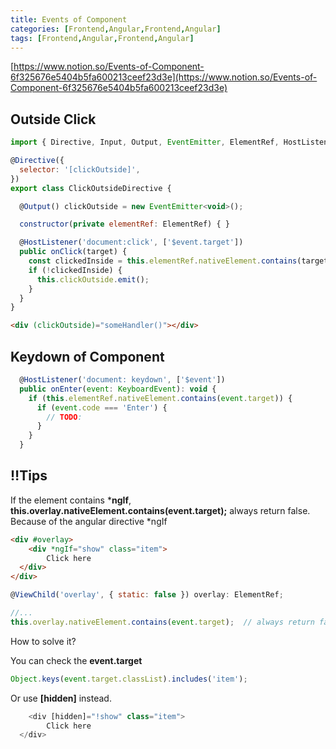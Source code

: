 ```yaml
---
title: Events of Component
categories: [Frontend,Angular,Frontend,Angular]
tags: [Frontend,Angular,Frontend,Angular]
---
```


[https://www.notion.so/Events-of-Component-6f325676e5404b5fa600213ceef23d3e](https://www.notion.so/Events-of-Component-6f325676e5404b5fa600213ceef23d3e)


## Outside Click


```javascript
import { Directive, Input, Output, EventEmitter, ElementRef, HostListener } from '@angular/core';

@Directive({
  selector: '[clickOutside]',
})
export class ClickOutsideDirective {

  @Output() clickOutside = new EventEmitter<void>();

  constructor(private elementRef: ElementRef) { }

  @HostListener('document:click', ['$event.target'])
  public onClick(target) {
    const clickedInside = this.elementRef.nativeElement.contains(target);
    if (!clickedInside) {
      this.clickOutside.emit();
    }
  }
}
```


```html
<div (clickOutside)="someHandler()"></div>
```


## Keydown of Component


```javascript
  @HostListener('document: keydown', ['$event'])
  public onEnter(event: KeyboardEvent): void {
    if (this.elementRef.nativeElement.contains(event.target)) {
      if (event.code === 'Enter') {
        // TODO:
      }
    }
  }
```


## ‼️Tips


If the element contains ***ngIf**, **this.overlay.nativeElement.contains(event.target);**  always return false. Because of the angular directive *ngIf


```html
<div #overlay>
	<div *ngIf="show" class="item">
		Click here
  </div>
</div>
```


```javascript
@ViewChild('overlay', { static: false }) overlay: ElementRef;

//...
this.overlay.nativeElement.contains(event.target);  // always return false
```


How to solve it?  


You can check the **event.target**


```javascript
Object.keys(event.target.classList).includes('item');
```


Or use  **[hidden]** instead.


```javascript
	<div [hidden]="!show" class="item">
		Click here
  </div>
```

